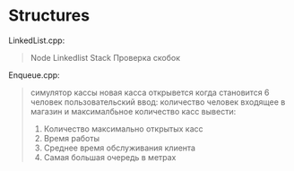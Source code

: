 # Structures
LinkedList.cpp:
> Node
> Linkedlist
> Stack
> Проверка скобок

Enqueue.cpp:
> симулятор кассы
> новая касса открывется когда становится 6 человек
> пользовательский ввод: количество человек входящее в магазин и максималбьное количество касс
> вывести: 
> 1. Количество максимально открытых касс
> 2. Время работы
> 3. Среднее время обслуживания клиента
> 4. Самая большая очередь в метрах